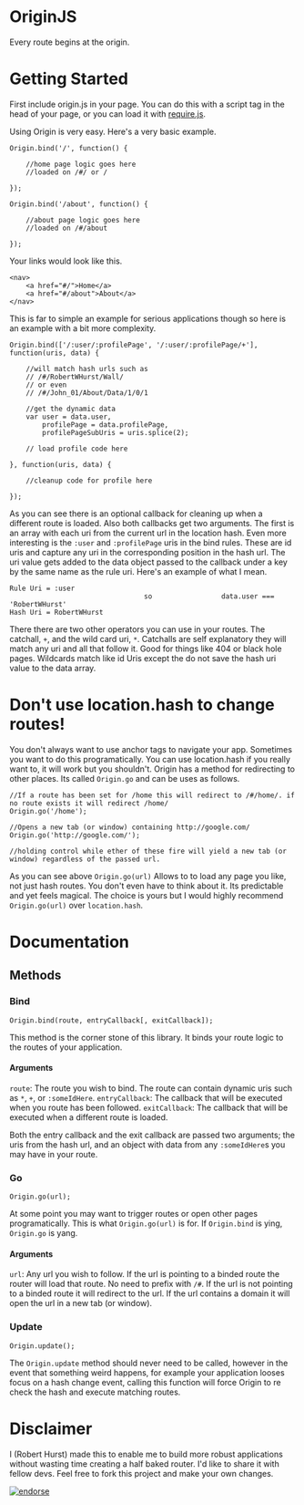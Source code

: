 OriginJS
========
Every route begins at the origin.

Getting Started
===============

First include origin.js in your page. You can do this with a script tag in the head of your page, or you can 
load it with [require.js](http://requirejs.org/).

Using Origin is very easy. Here's a very basic example.

	Origin.bind('/', function() {

		//home page logic goes here
		//loaded on /#/ or /

	});

	Origin.bind('/about', function() {

		//about page logic goes here
		//loaded on /#/about

	});

Your links would look like this.

	<nav>
		<a href="#/">Home</a>
		<a href="#/about">About</a>
	</nav>

This is far to simple an example for serious applications though so here is an example with a bit more complexity.

	Origin.bind(['/:user/:profilePage', '/:user/:profilePage/+'], function(uris, data) {

		//will match hash urls such as
		// /#/RobertWHurst/Wall/
		// or even
		// /#/John_01/About/Data/1/0/1

		//get the dynamic data
		var user = data.user,
			profilePage = data.profilePage,
			profilePageSubUris = uris.splice(2);

		// load profile code here

	}, function(uris, data) {

		//cleanup code for profile here

	});

As you can see there is an optional callback for cleaning up when a different route is loaded. Also both callbacks get two
arguments. The first is an array with each uri from the current url in the location hash. Even more interesting is the
`:user` and `:profilePage` uris in the bind rules. These are id uris and capture any uri in the corresponding position
in the hash url. The uri value gets added to the data object passed to the callback under a key by the same name as the
rule uri. Here's an example of what I mean.

    Rule Uri = :user
                                     so                 data.user === 'RobertWHurst'
    Hash Uri = RobertWHurst

There there are two other operators you can use in your routes. The catchall, `+`, and the wild card uri, `*`. Catchalls
are self explanatory they will match any uri and all that follow it. Good for things like 404 or black hole pages.
Wildcards match like id Uris except the do not save the hash uri value to the data array.

Don't use location.hash to change routes!
=========================================
You don't always want to use anchor tags to navigate your app. Sometimes you want to do this programatically. You can use
location.hash if you really want to, it will work but you shouldn't. Origin has a method for redirecting to other places.
Its called `Origin.go` and can be uses as follows.

	//If a route has been set for /home this will redirect to /#/home/. if no route exists it will redirect /home/
    Origin.go('/home');

    //Opens a new tab (or window) containing http://google.com/
    Origin.go('http://google.com/');

    //holding control while ether of these fire will yield a new tab (or window) regardless of the passed url.

As you can see above `Origin.go(url)` Allows to to load any page you like, not just hash routes. You don't even have to think
about it. Its predictable and yet feels magical. The choice is yours but I would highly recommend `Origin.go(url)` over
`location.hash`.

Documentation
=============

Methods
-------

### Bind

    Origin.bind(route, entryCallback[, exitCallback]);

This method is the corner stone of this library. It binds your route logic to the routes of your application.


#### Arguments

`route`: The route you wish to bind. The route can contain dynamic uris such as `*`, `+`, or `:someIdHere`.
`entryCallback`: The callback that will be executed when you route has been followed.
`exitCallback`: The callback that will be executed when a different route is loaded.

Both the entry callback and the exit callback are passed two arguments; the uris from the hash url, and an object with
data from any `:someIdHere`s you may have in your route.

### Go

	Origin.go(url);

At some point you may want to trigger routes or open other pages programatically. This is what `Origin.go(url)` is for.
If `Origin.bind` is ying, `Origin.go` is yang.

#### Arguments

`url`: Any url you wish to follow. If the url is pointing to a binded route the router will load that route. No need to
prefix with `/#`. If the url is not pointing to a binded route it will redirect to the url. If the url contains a domain
it will open the url in a new tab (or window).

### Update

	Origin.update();

The `Origin.update` method should never need to be called, however in the event that something weird happens, for example
your application looses focus on a hash change event, calling this function will force Origin to re check the hash and
execute matching routes.

Disclaimer
==========

I (Robert Hurst) made this to enable me to build more robust applications without wasting time creating a half baked 
router. I'd like to share it with fellow devs. Feel free to fork this project and make your own changes.

[![endorse](http://api.coderwall.com/robertwhurst/endorsecount.png)](http://coderwall.com/robertwhurst)